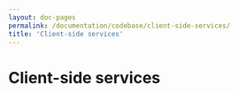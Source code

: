```yaml
---
layout: doc-pages
permalink: /documentation/codebase/client-side-services/
title: 'Client-side services'
---
```


# Client-side services
